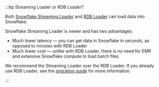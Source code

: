 :::tip Streaming Loader or RDB Loader?

Both [Snowflake Streaming Loader](/docs/api-reference/loaders-storage-targets/snowflake-streaming-loader/index.md) and [RDB Loader](/docs/api-reference/loaders-storage-targets/snowplow-rdb-loader/index.md) can load data into Snowflake.

Snowflake Streaming Loader is newer and has two advantages:
* Much lower latency — you can get data in Snowflake in seconds, as opposed to minutes with RDB Loader
* Much lower cost — unlike with RDB Loader, there is no need for EMR and extensive Snowflake compute to load batch files

We recommend the Streaming Loader over the RDB Loader. If you already use RDB Loader, see the [migration guide](/docs/api-reference/loaders-storage-targets/snowflake-streaming-loader/migrating.md) for more information.

:::
